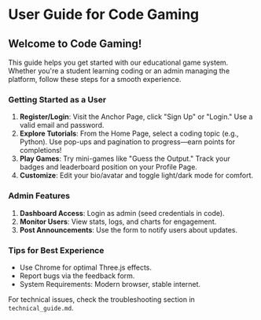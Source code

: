 # User Guide for Code Gaming

## Welcome to Code Gaming!
This guide helps you get started with our educational game system. Whether you're a student learning coding or an admin managing the platform, follow these steps for a smooth experience.

### Getting Started as a User
1. **Register/Login**: Visit the Anchor Page, click "Sign Up" or "Login." Use a valid email and password.
2. **Explore Tutorials**: From the Home Page, select a coding topic (e.g., Python). Use pop-ups and pagination to progress—earn points for completions!
3. **Play Games**: Try mini-games like "Guess the Output." Track your badges and leaderboard position on your Profile Page.
4. **Customize**: Edit your bio/avatar and toggle light/dark mode for comfort.

### Admin Features
1. **Dashboard Access**: Login as admin (seed credentials in code).
2. **Monitor Users**: View stats, logs, and charts for engagement.
3. **Post Announcements**: Use the form to notify users about updates.

### Tips for Best Experience
- Use Chrome for optimal Three.js effects.
- Report bugs via the feedback form.
- System Requirements: Modern browser, stable internet.

For technical issues, check the troubleshooting section in `technical_guide.md`.
